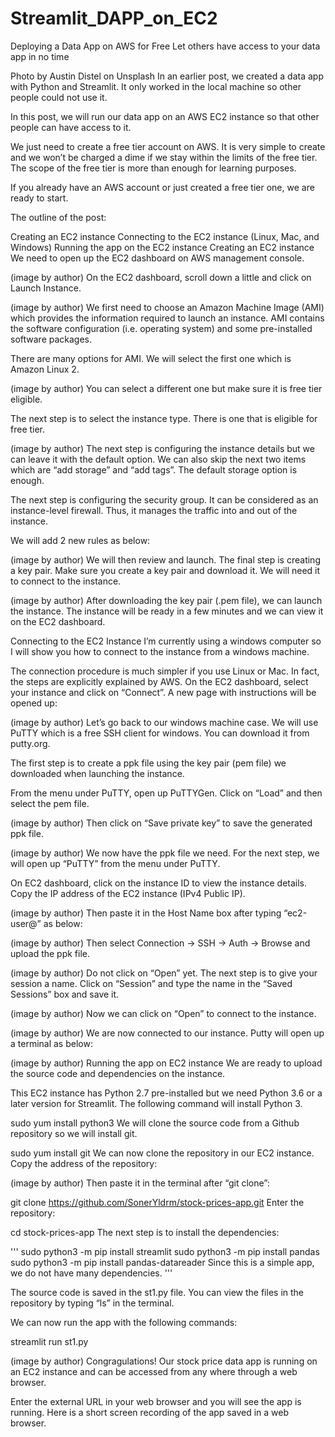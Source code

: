 # Streamlit_DAPP_on_EC2
Deploying a Data App on AWS for Free
Let others have access to your data app in no time

Photo by Austin Distel on Unsplash
In an earlier post, we created a data app with Python and Streamlit. It only worked in the local machine so other people could not use it.

In this post, we will run our data app on an AWS EC2 instance so that other people can have access to it.

We just need to create a free tier account on AWS. It is very simple to create and we won’t be charged a dime if we stay within the limits of the free tier. The scope of the free tier is more than enough for learning purposes.

If you already have an AWS account or just created a free tier one, we are ready to start.

The outline of the post:

Creating an EC2 instance
Connecting to the EC2 instance (Linux, Mac, and Windows)
Running the app on the EC2 instance
Creating an EC2 instance
We need to open up the EC2 dashboard on AWS management console.


(image by author)
On the EC2 dashboard, scroll down a little and click on Launch Instance.


(image by author)
We first need to choose an Amazon Machine Image (AMI) which provides the information required to launch an instance. AMI contains the software configuration (i.e. operating system) and some pre-installed software packages.

There are many options for AMI. We will select the first one which is Amazon Linux 2.


(image by author)
You can select a different one but make sure it is free tier eligible.

The next step is to select the instance type. There is one that is eligible for free tier.


(image by author)
The next step is configuring the instance details but we can leave it with the default option. We can also skip the next two items which are “add storage” and “add tags”. The default storage option is enough.

The next step is configuring the security group. It can be considered as an instance-level firewall. Thus, it manages the traffic into and out of the instance.

We will add 2 new rules as below:


(image by author)
We will then review and launch. The final step is creating a key pair. Make sure you create a key pair and download it. We will need it to connect to the instance.


(image by author)
After downloading the key pair (.pem file), we can launch the instance. The instance will be ready in a few minutes and we can view it on the EC2 dashboard.

Connecting to the EC2 Instance
I’m currently using a windows computer so I will show you how to connect to the instance from a windows machine.

The connection procedure is much simpler if you use Linux or Mac. In fact, the steps are explicitly explained by AWS. On the EC2 dashboard, select your instance and click on “Connect”. A new page with instructions will be opened up:


(image by author)
Let’s go back to our windows machine case. We will use PuTTY which is a free SSH client for windows. You can download it from putty.org.

The first step is to create a ppk file using the key pair (pem file) we downloaded when launching the instance.

From the menu under PuTTY, open up PuTTYGen. Click on “Load” and then select the pem file.


(image by author)
Then click on “Save private key” to save the generated ppk file.


(image by author)
We now have the ppk file we need. For the next step, we will open up “PuTTY” from the menu under PuTTY.

On EC2 dashboard, click on the instance ID to view the instance details. Copy the IP address of the EC2 instance (IPv4 Public IP).


(image by author)
Then paste it in the Host Name box after typing “ec2-user@” as below:


(image by author)
Then select Connection -> SSH -> Auth -> Browse and upload the ppk file.


(image by author)
Do not click on “Open” yet. The next step is to give your session a name. Click on “Session” and type the name in the “Saved Sessions” box and save it.


(image by author)
Now we can click on “Open” to connect to the instance.


(image by author)
We are now connected to our instance. Putty will open up a terminal as below:


(image by author)
Running the app on EC2 instance
We are ready to upload the source code and dependencies on the instance.

This EC2 instance has Python 2.7 pre-installed but we need Python 3.6 or a later version for Streamlit. The following command will install Python 3.

sudo yum install python3
We will clone the source code from a Github repository so we will install git.

sudo yum install git
We can now clone the repository in our EC2 instance. Copy the address of the repository:


(image by author)
Then paste it in the terminal after “git clone”:

git clone https://github.com/SonerYldrm/stock-prices-app.git
Enter the repository:

cd stock-prices-app
The next step is to install the dependencies:

'''
sudo python3 -m pip install streamlit
sudo python3 -m pip install pandas
sudo python3 -m pip install pandas-datareader
Since this is a simple app, we do not have many dependencies.
'''

The source code is saved in the st1.py file. You can view the files in the repository by typing “ls” in the terminal.

We can now run the app with the following commands:

streamlit run st1.py

(image by author)
Congragulations! Our stock price data app is running on an EC2 instance and can be accessed from any where through a web browser.

Enter the external URL in your web browser and you will see the app is running. Here is a short screen recording of the app saved in a web browser.

